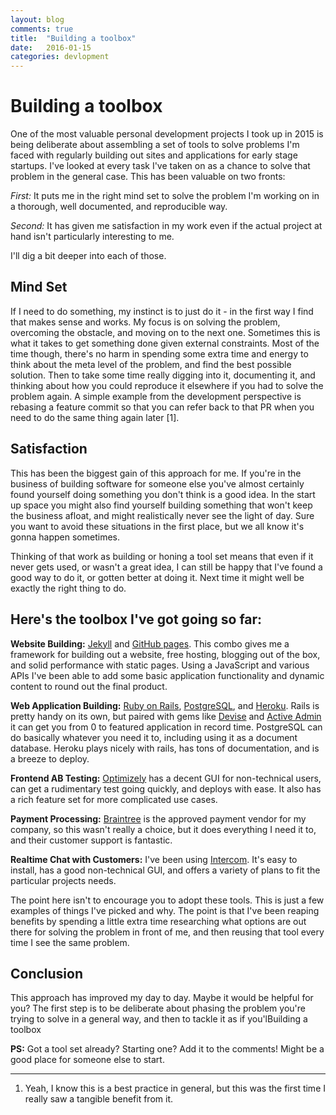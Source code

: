```yaml
---
layout: blog
comments: true
title:  "Building a toolbox"
date:   2016-01-15
categories: devlopment
---
```

# Building a toolbox

One of the most valuable personal development projects I took up in 2015 is being deliberate about assembling a set of tools to solve problems I'm faced with regularly building out sites and applications for early stage startups. I've looked at every task I've taken on as a chance to solve that problem in the general case. This has been valuable on two fronts:

*First:* It puts me in the right mind set to solve the problem I'm working on in a thorough, well documented, and reproducible way.

*Second:* It has given me satisfaction in my work even if the actual project at hand isn't particularly interesting to me. 

I'll dig a bit deeper into each of those.

## Mind Set

If I need to do something, my instinct is to just do it - in the first way I find that makes sense and works. My focus is on solving the problem, overcoming the obstacle, and moving on to the next one. Sometimes this is what it takes to get something done given external constraints. Most of the time though, there's no harm in spending some extra time and energy to think about the meta level of the problem, and find the best possible solution. Then to take some time really digging into it, documenting it, and thinking about how you could reproduce it elsewhere if you had to solve the problem again. A simple example from the development perspective is rebasing a feature commit so that you can refer back to that PR when you need to do the same thing again later [1].

## Satisfaction

This has been the biggest gain of this approach for me. If you're in the business of building software for someone else you've almost certainly found yourself doing something you don't think is a good idea. In the start up space you might also find yourself building something that won't keep the business afloat, and might realistically never see the light of day. Sure you want to avoid these situations in the first place, but we all know it's gonna happen sometimes. 

Thinking of that work as building or honing a tool set means that even if it never gets used, or wasn't a great idea, I can still be happy that I've found a good way to do it, or gotten better at doing it. Next time it might well be exactly the right thing to do.

## Here's the toolbox I've got going so far:

**Website Building:** [Jekyll](https://jekyllrb.com/) and [GitHub pages](https://help.github.com/articles/using-jekyll-with-pages/). This combo gives me a framework for building out a website, free hosting, blogging out of the box, and solid performance with static pages. Using a JavaScript and various APIs I've been able to add some basic application functionality and dynamic content to round out the final product. 

**Web Application Building:** [Ruby on Rails](http://rubyonrails.org/), [PostgreSQL](http://www.postgresql.org/), and [Heroku](https://www.heroku.com/). Rails is pretty handy on its own, but paired with gems like [Devise](https://github.com/plataformatec/devise) and [Active Admin](https://github.com/activeadmin/activeadmin) it can get you from 0 to featured application in record time. PostgreSQL can do basically whatever you need it to, including using it as a document database. Heroku plays nicely with rails, has tons of documentation, and is a breeze to deploy.    

**Frontend AB Testing:** [Optimizely](https://www.optimizely.com/) has a decent GUI for non-technical users, can get a rudimentary test going quickly, and deploys with ease. It also has a rich feature set for more complicated use cases. 

**Payment Processing:** [Braintree](https://www.braintreepayments.com/) is the approved payment vendor for my company, so this wasn't really a choice, but it does everything I need it to, and their customer support is fantastic. 

**Realtime Chat with Customers:** I've been using [Intercom](https://www.intercom.io/). It's easy to install, has a good non-technical GUI, and offers a variety of plans to fit the particular projects needs. 

The point here isn't to encourage you to adopt these tools. This is just a few examples of things I've picked and why. The point is that I've been reaping benefits by spending a little extra time researching what options are out there for solving the problem in front of me, and then reusing that tool every time I see the same problem.  

## Conclusion

This approach has improved my day to day. Maybe it would be helpful for you? The first step is to be deliberate about phasing the problem you're trying to solve in a general way, and then to tackle it as if you'lBuilding a toolbox

**PS:** Got a tool set already? Starting one? Add it to the comments! Might be a good place for someone else to start.  

---
1. Yeah, I know this is a best practice in general, but this was the first time I really saw a tangible benefit from it. 

